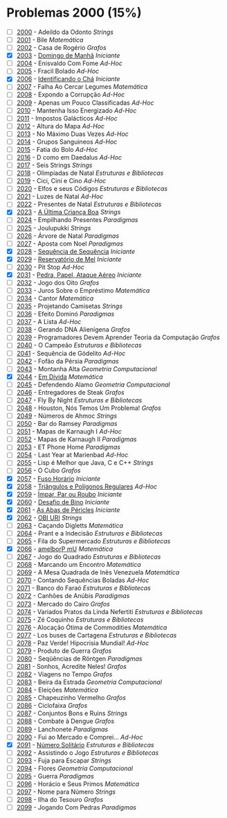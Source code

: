 # Problemas 2000 (15%)

  - [ ]  [2000](https://www.beecrowd.com.br/judge/pt/problems/view/2000) - Adeildo da Odonto *Strings*
  - [ ]  [2001](https://www.beecrowd.com.br/judge/pt/problems/view/2001) - Bile *Matemática*
  - [ ]  [2002](https://www.beecrowd.com.br/judge/pt/problems/view/2002) - Casa de Rogério *Grafos*
  - [x]  [2003](https://www.beecrowd.com.br/judge/pt/problems/view/2003) - [Domingo de Manhã](https://github.com/potigol/uoj-potigol/blob/master/src/2000/2003.poti) *Iniciante*
  - [ ]  [2004](https://www.beecrowd.com.br/judge/pt/problems/view/2004) - Enisvaldo Com Fome *Ad-Hoc*
  - [ ]  [2005](https://www.beecrowd.com.br/judge/pt/problems/view/2005) - Fracil Bolado *Ad-Hoc*
  - [x]  [2006](https://www.beecrowd.com.br/judge/pt/problems/view/2006) - [Identificando o Chá](https://github.com/potigol/uoj-potigol/blob/master/src/2000/2006.poti) *Iniciante*
  - [ ]  [2007](https://www.beecrowd.com.br/judge/pt/problems/view/2007) - Falha Ao Cercar Legumes *Matemática*
  - [ ]  [2008](https://www.beecrowd.com.br/judge/pt/problems/view/2008) - Expondo a Corrupção *Ad-Hoc*
  - [ ]  [2009](https://www.beecrowd.com.br/judge/pt/problems/view/2009) - Apenas um Pouco Classificadas *Ad-Hoc*
  - [ ]  [2010](https://www.beecrowd.com.br/judge/pt/problems/view/2010) - Mantenha Isso Energizado *Ad-Hoc*
  - [ ]  [2011](https://www.beecrowd.com.br/judge/pt/problems/view/2011) - Impostos Galácticos *Ad-Hoc*
  - [ ]  [2012](https://www.beecrowd.com.br/judge/pt/problems/view/2012) - Altura do Mapa *Ad-Hoc*
  - [ ]  [2013](https://www.beecrowd.com.br/judge/pt/problems/view/2013) - No Máximo Duas Vezes *Ad-Hoc*
  - [ ]  [2014](https://www.beecrowd.com.br/judge/pt/problems/view/2014) - Grupos Sanguineos *Ad-Hoc*
  - [ ]  [2015](https://www.beecrowd.com.br/judge/pt/problems/view/2015) - Fatia do Bolo *Ad-Hoc*
  - [ ]  [2016](https://www.beecrowd.com.br/judge/pt/problems/view/2016) - D como em Daedalus *Ad-Hoc*
  - [ ]  [2017](https://www.beecrowd.com.br/judge/pt/problems/view/2017) - Seis Strings *Strings*
  - [ ]  [2018](https://www.beecrowd.com.br/judge/pt/problems/view/2018) - Olimpíadas de Natal *Estruturas e Bibliotecas*
  - [ ]  [2019](https://www.beecrowd.com.br/judge/pt/problems/view/2019) - Cici, Cini e Cino *Ad-Hoc*
  - [ ]  [2020](https://www.beecrowd.com.br/judge/pt/problems/view/2020) - Elfos e seus Códigos *Estruturas e Bibliotecas*
  - [ ]  [2021](https://www.beecrowd.com.br/judge/pt/problems/view/2021) - Luzes de Natal *Ad-Hoc*
  - [ ]  [2022](https://www.beecrowd.com.br/judge/pt/problems/view/2022) - Presentes de Natal *Estruturas e Bibliotecas*
  - [x]  [2023](https://www.beecrowd.com.br/judge/pt/problems/view/2023) - [A Última Criança Boa](https://github.com/potigol/uoj-potigol/blob/master/src/2000/2023.poti) *Strings*
  - [ ]  [2024](https://www.beecrowd.com.br/judge/pt/problems/view/2024) - Empilhando Presentes *Paradigmas*
  - [ ]  [2025](https://www.beecrowd.com.br/judge/pt/problems/view/2025) - Joulupukki *Strings*
  - [ ]  [2026](https://www.beecrowd.com.br/judge/pt/problems/view/2026) - Árvore de Natal *Paradigmas*
  - [ ]  [2027](https://www.beecrowd.com.br/judge/pt/problems/view/2027) - Aposta com Noel *Paradigmas*
  - [x]  [2028](https://www.beecrowd.com.br/judge/pt/problems/view/2028) - [Sequência de Sequência](https://github.com/potigol/uoj-potigol/blob/master/src/2000/2028.poti) *Iniciante*
  - [x]  [2029](https://www.beecrowd.com.br/judge/pt/problems/view/2029) - [Reservatório de Mel](https://github.com/potigol/uoj-potigol/blob/master/src/2000/2029.poti) *Iniciante*
  - [ ]  [2030](https://www.beecrowd.com.br/judge/pt/problems/view/2030) - Pit Stop *Ad-Hoc*
  - [x]  [2031](https://www.beecrowd.com.br/judge/pt/problems/view/2031) - [Pedra, Papel, Ataque Aéreo](https://github.com/potigol/uoj-potigol/blob/master/src/2000/2031.poti) *Iniciante*
  - [ ]  [2032](https://www.beecrowd.com.br/judge/pt/problems/view/2032) - Jogo dos Oito *Grafos*
  - [ ]  [2033](https://www.beecrowd.com.br/judge/pt/problems/view/2033) - Juros Sobre o Empréstimo *Matemática*
  - [ ]  [2034](https://www.beecrowd.com.br/judge/pt/problems/view/2034) - Cantor *Matemática*
  - [ ]  [2035](https://www.beecrowd.com.br/judge/pt/problems/view/2035) - Projetando Camisetas *Strings*
  - [ ]  [2036](https://www.beecrowd.com.br/judge/pt/problems/view/2036) - Efeito Dominó *Paradigmas*
  - [ ]  [2037](https://www.beecrowd.com.br/judge/pt/problems/view/2037) - A Lista *Ad-Hoc*
  - [ ]  [2038](https://www.beecrowd.com.br/judge/pt/problems/view/2038) - Gerando DNA Alienígena *Grafos*
  - [ ]  [2039](https://www.beecrowd.com.br/judge/pt/problems/view/2039) - Programadores Devem Aprender Teoria da Computação *Grafos*
  - [ ]  [2040](https://www.beecrowd.com.br/judge/pt/problems/view/2040) - O Campeão *Estruturas e Bibliotecas*
  - [ ]  [2041](https://www.beecrowd.com.br/judge/pt/problems/view/2041) - Sequência de Gödelito *Ad-Hoc*
  - [ ]  [2042](https://www.beecrowd.com.br/judge/pt/problems/view/2042) - Fofão da Pérsia *Paradigmas*
  - [ ]  [2043](https://www.beecrowd.com.br/judge/pt/problems/view/2043) - Montanha Alta *Geometria Computacional*
  - [x]  [2044](https://www.beecrowd.com.br/judge/pt/problems/view/2044) - [Em Dívida](https://github.com/potigol/uoj-potigol/blob/master/src/2000/2044.poti) *Matemática*
  - [ ]  [2045](https://www.beecrowd.com.br/judge/pt/problems/view/2045) - Defendendo Alamo *Geometria Computacional*
  - [ ]  [2046](https://www.beecrowd.com.br/judge/pt/problems/view/2046) - Entregadores de Steak *Grafos*
  - [ ]  [2047](https://www.beecrowd.com.br/judge/pt/problems/view/2047) - Fly By Night *Estruturas e Bibliotecas*
  - [ ]  [2048](https://www.beecrowd.com.br/judge/pt/problems/view/2048) - Houston, Nós Temos Um Problema! *Grafos*
  - [ ]  [2049](https://www.beecrowd.com.br/judge/pt/problems/view/2049) - Números de Ahmoc *Strings*
  - [ ]  [2050](https://www.beecrowd.com.br/judge/pt/problems/view/2050) - Bar do Ramsey *Paradigmas*
  - [ ]  [2051](https://www.beecrowd.com.br/judge/pt/problems/view/2051) - Mapas de Karnaugh I *Ad-Hoc*
  - [ ]  [2052](https://www.beecrowd.com.br/judge/pt/problems/view/2052) - Mapas de Karnaugh II *Paradigmas*
  - [ ]  [2053](https://www.beecrowd.com.br/judge/pt/problems/view/2053) - ET Phone Home *Paradigmas*
  - [ ]  [2054](https://www.beecrowd.com.br/judge/pt/problems/view/2054) - Last Year at Marienbad *Ad-Hoc*
  - [ ]  [2055](https://www.beecrowd.com.br/judge/pt/problems/view/2055) - Lisp é Melhor que Java, C e C++ *Strings*
  - [ ]  [2056](https://www.beecrowd.com.br/judge/pt/problems/view/2056) - O Cubo *Grafos*
  - [x]  [2057](https://www.beecrowd.com.br/judge/pt/problems/view/2057) - [Fuso Horário](https://github.com/potigol/uoj-potigol/blob/master/src/2000/2057.poti) *Iniciante*
  - [x]  [2058](https://www.beecrowd.com.br/judge/pt/problems/view/2058) - [Triângulos e Polígonos Regulares](https://github.com/potigol/uoj-potigol/blob/master/src/2000/2058.poti) *Ad-Hoc*
  - [x]  [2059](https://www.beecrowd.com.br/judge/pt/problems/view/2059) - [Ímpar, Par ou Roubo](https://github.com/potigol/uoj-potigol/blob/master/src/2000/2059.poti) *Iniciante*
  - [x]  [2060](https://www.beecrowd.com.br/judge/pt/problems/view/2060) - [Desafio de Bino](https://github.com/potigol/uoj-potigol/blob/master/src/2000/2060.poti) *Iniciante*
  - [x]  [2061](https://www.beecrowd.com.br/judge/pt/problems/view/2061) - [As Abas de Péricles](https://github.com/potigol/uoj-potigol/blob/master/src/2000/2061.poti) *Iniciante*
  - [x]  [2062](https://www.beecrowd.com.br/judge/pt/problems/view/2062) - [OBI URI](https://github.com/potigol/uoj-potigol/blob/master/src/2000/2062.poti) *Strings*
  - [ ]  [2063](https://www.beecrowd.com.br/judge/pt/problems/view/2063) - Caçando Digletts *Matemática*
  - [ ]  [2064](https://www.beecrowd.com.br/judge/pt/problems/view/2064) - Prant e a Indecisão *Estruturas e Bibliotecas*
  - [ ]  [2065](https://www.beecrowd.com.br/judge/pt/problems/view/2065) - Fila do Supermercado *Estruturas e Bibliotecas*
  - [x]  [2066](https://www.beecrowd.com.br/judge/pt/problems/view/2066) - [amelborP mU](https://github.com/potigol/uoj-potigol/blob/master/src/2000/2066.poti) *Matemática*
  - [ ]  [2067](https://www.beecrowd.com.br/judge/pt/problems/view/2067) - Jogo do Quadrado *Estruturas e Bibliotecas*
  - [ ]  [2068](https://www.beecrowd.com.br/judge/pt/problems/view/2068) - Marcando um Encontro *Matemática*
  - [ ]  [2069](https://www.beecrowd.com.br/judge/pt/problems/view/2069) - A Mesa Quadrada de Inês Venezuela *Matemática*
  - [ ]  [2070](https://www.beecrowd.com.br/judge/pt/problems/view/2070) - Contando Sequências Boladas *Ad-Hoc*
  - [ ]  [2071](https://www.beecrowd.com.br/judge/pt/problems/view/2071) - Banco do Faraó *Estruturas e Bibliotecas*
  - [ ]  [2072](https://www.beecrowd.com.br/judge/pt/problems/view/2072) - Canhões de Anúbis *Paradigmas*
  - [ ]  [2073](https://www.beecrowd.com.br/judge/pt/problems/view/2073) - Mercado do Cairo *Grafos*
  - [ ]  [2074](https://www.beecrowd.com.br/judge/pt/problems/view/2074) - Variados Pratos da Linda Nefertiti *Estruturas e Bibliotecas*
  - [ ]  [2075](https://www.beecrowd.com.br/judge/pt/problems/view/2075) - Zé Coquinho *Estruturas e Bibliotecas*
  - [ ]  [2076](https://www.beecrowd.com.br/judge/pt/problems/view/2076) - Alocação Ótima de Commodities *Matemática*
  - [ ]  [2077](https://www.beecrowd.com.br/judge/pt/problems/view/2077) - Los buses de Cartagena *Estruturas e Bibliotecas*
  - [ ]  [2078](https://www.beecrowd.com.br/judge/pt/problems/view/2078) - Paz Verde! Hipocrisia Mundial! *Ad-Hoc*
  - [ ]  [2079](https://www.beecrowd.com.br/judge/pt/problems/view/2079) - Produto de Guerra *Grafos*
  - [ ]  [2080](https://www.beecrowd.com.br/judge/pt/problems/view/2080) - Seqüências de Röntgen *Paradigmas*
  - [ ]  [2081](https://www.beecrowd.com.br/judge/pt/problems/view/2081) - Sonhos, Acredite Neles! *Grafos*
  - [ ]  [2082](https://www.beecrowd.com.br/judge/pt/problems/view/2082) - Viagens no Tempo *Grafos*
  - [ ]  [2083](https://www.beecrowd.com.br/judge/pt/problems/view/2083) - Beira da Estrada *Geometria Computacional*
  - [ ]  [2084](https://www.beecrowd.com.br/judge/pt/problems/view/2084) - Eleições *Matemática*
  - [ ]  [2085](https://www.beecrowd.com.br/judge/pt/problems/view/2085) - Chapeuzinho Vermelho *Grafos*
  - [ ]  [2086](https://www.beecrowd.com.br/judge/pt/problems/view/2086) - Ciclofaixa *Grafos*
  - [ ]  [2087](https://www.beecrowd.com.br/judge/pt/problems/view/2087) - Conjuntos Bons e Ruins *Strings*
  - [ ]  [2088](https://www.beecrowd.com.br/judge/pt/problems/view/2088) - Combate à Dengue *Grafos*
  - [ ]  [2089](https://www.beecrowd.com.br/judge/pt/problems/view/2089) - Lanchonete *Paradigmas*
  - [ ]  [2090](https://www.beecrowd.com.br/judge/pt/problems/view/2090) - Fui ao Mercado e Comprei... *Ad-Hoc*
  - [x]  [2091](https://www.beecrowd.com.br/judge/pt/problems/view/2091) - [Número Solitário](https://github.com/potigol/uoj-potigol/blob/master/src/2000/2091.poti) *Estruturas e Bibliotecas*
  - [ ]  [2092](https://www.beecrowd.com.br/judge/pt/problems/view/2092) - Assistindo o Jogo *Estruturas e Bibliotecas*
  - [ ]  [2093](https://www.beecrowd.com.br/judge/pt/problems/view/2093) - Fuja para Escapar *Strings*
  - [ ]  [2094](https://www.beecrowd.com.br/judge/pt/problems/view/2094) - Flores *Geometria Computacional*
  - [ ]  [2095](https://www.beecrowd.com.br/judge/pt/problems/view/2095) - Guerra *Paradigmas*
  - [ ]  [2096](https://www.beecrowd.com.br/judge/pt/problems/view/2096) - Horácio e Seus Primos *Matemática*
  - [ ]  [2097](https://www.beecrowd.com.br/judge/pt/problems/view/2097) - Nome para Número *Strings*
  - [ ]  [2098](https://www.beecrowd.com.br/judge/pt/problems/view/2098) - Ilha do Tesouro *Grafos*
  - [ ]  [2099](https://www.beecrowd.com.br/judge/pt/problems/view/2099) - Jogando Com Pedras *Paradigmas*